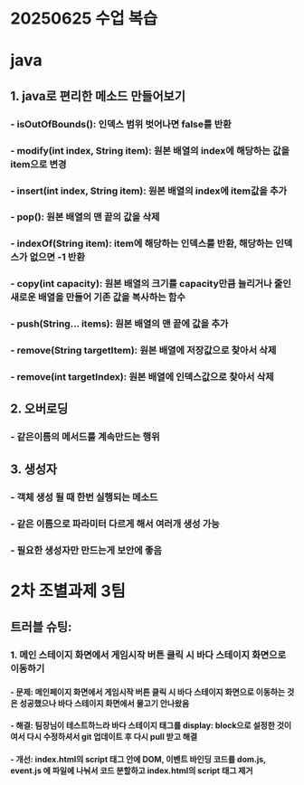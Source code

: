 # 20250625 수업 복습
# java
## 1. java로 편리한 메소드 만들어보기
### - isOutOfBounds(): 인덱스 범위 벗어나면 false를 반환
### -  modify(int index, String item): 원본 배열의 index에 해당하는 값을 item으로 변경
### - insert(int index, String item): 원본 배열의 index에 item값을 추가
### - pop(): 원본 배열의 맨 끝의 값을 삭제
### -  indexOf(String item): item에 해당하는 인덱스를 반환, 해당하는 인덱스가 없으면 -1 반환
### - copy(int capacity): 원본 배열의 크기를 capacity만큼 늘리거나 줄인 새로운 배열을 만들어 기존 값을 복사하는 함수
### - push(String... items): 원본 배열의 맨 끝에 값을 추가
### -  remove(String targetItem): 원본 배열에 저장값으로 찾아서 삭제
### - remove(int targetIndex): 원본 배열에 인덱스값으로 찾아서 삭제

## 2. 오버로딩
### - 같은이름의 메서드를 계속만드는 행위

## 3. 생성자
### - 객체 생성 될 때 한번 실행되는 메소드
### - 같은 이름으로 파라미터 다르게 해서 여러개 생성 가능
### - 필요한 생성자만 만드는게 보안에 좋음

# 2차 조별과제 3팀

##	트러블 슈팅:
### 1.	메인 스테이지 화면에서 게임시작 버튼 클릭 시 바다 스테이지 화면으로 이동하기
#### - 문제: 메인페이지 화면에서 게임시작 버튼 클릭 시 바다 스테이지 화면으로 이동하는 것은 성공했으나 바다 스테이지 화면에서 물고기 안나왔음
#### - 해결: 팀장님이 테스트하느라 바다 스테이지 태그를 display: block으로 설정한 것이여서 다시 수정하셔서 git 업데이트 후 다시 pull 받고 해결
#### - 개선: index.html의 script 태그 안에 DOM, 이벤트 바인딩 코드를 dom.js, event.js 에 파일에 나눠서 코드 분할하고 index.html의 script 태그 제거

